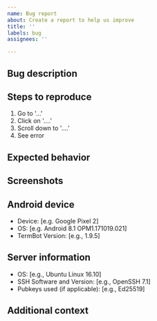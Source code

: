 ```yaml
---
name: Bug report
about: Create a report to help us improve
title: ''
labels: bug
assignees: ''

---
```


## Bug description
<!-- A clear and concise description of what the bug is. -->

## Steps to reproduce
<!-- Steps to reproduce the behavior: -->
1. Go to '...'
2. Click on '....'
3. Scroll down to '....'
4. See error

## Expected behavior
<!-- A clear and concise description of what you expected to happen. -->

## Screenshots
<!-- If this is related to a UI problem or otherwise applicable, add screenshots to help explain your problem. -->

## Android device
<!-- (please complete the following information): -->

 - Device: [e.g. Google Pixel 2]
 - OS: [e.g. Android 8.1 OPM1.171019.021]
 - TermBot Version: [e.g., 1.9.5]

## Server information
<!-- Please complete the following information): -->

 - OS: [e.g., Ubuntu Linux 16.10]
 - SSH Software and Version: [e.g., OpenSSH 7.1]
 - Pubkeys used (if applicable): [e.g., Ed25519]

## Additional context
<!-- Add any other context about the problem here. -->
